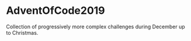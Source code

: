 # AdventOfCode2019
Collection of progressively more complex challenges during December up to Christmas.
